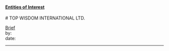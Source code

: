 #### [Entities of Interest](/list.html)
<link rel="stylesheet" type="text/css" href="../../assets/style.css">
# TOP WISDOM INTERNATIONAL LTD.

[comment]: <> (Add/Remove information below as you want)
[comment]: <> (Markdown cheatsheet: https://github.com/adam-p/markdown-here/wiki/Markdown-Cheatsheet)
[Brief](Brief.md)  
by:  
date:  

---
[comment]: <> (Add your content here)